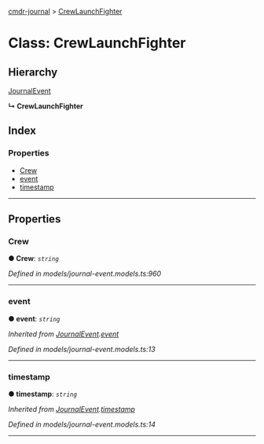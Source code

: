 [cmdr-journal](../README.md) > [CrewLaunchFighter](../classes/crewlaunchfighter.md)



# Class: CrewLaunchFighter

## Hierarchy


 [JournalEvent](journalevent.md)

**↳ CrewLaunchFighter**







## Index

### Properties

* [Crew](crewlaunchfighter.md#crew)
* [event](crewlaunchfighter.md#event)
* [timestamp](crewlaunchfighter.md#timestamp)



---
## Properties
<a id="crew"></a>

###  Crew

**●  Crew**:  *`string`* 

*Defined in models/journal-event.models.ts:960*





___

<a id="event"></a>

###  event

**●  event**:  *`string`* 

*Inherited from [JournalEvent](journalevent.md).[event](journalevent.md#event)*

*Defined in models/journal-event.models.ts:13*





___

<a id="timestamp"></a>

###  timestamp

**●  timestamp**:  *`string`* 

*Inherited from [JournalEvent](journalevent.md).[timestamp](journalevent.md#timestamp)*

*Defined in models/journal-event.models.ts:14*





___



